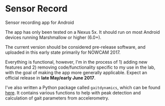 # Sensor Record

Sensor recording app for Android

The app has only been tested on a Nexus 5x. It should run on most Android devices running Marshmallow or higher (6.0+).

The current version should be considered pre-release software, and uploaded in this early state primarily for NOWCAM 2017.

Everything is functional, however, I'm in the process of 1) adding new features and 2) removing code/functionality specific to my use in the lab, with the goal of making the app more generally applicable. Expect an official release in **late May/early June 2017**.

I've also written a Python package called `gaitdynamics`, which can be found [here](https://github.com/sho-87/gaitdynamics). It contains various functions to help with peak detection and calculation of gait parameters from accelerometry.

